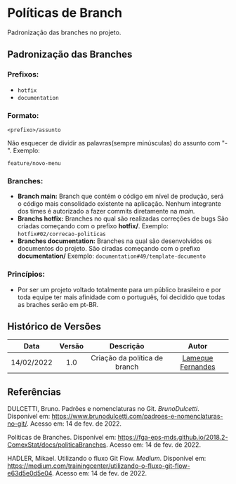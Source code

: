 # Políticas de Branch

Padronização das branches no projeto. 


## Padronização das Branches

### Prefixos:
- ```hotfix```
- ```documentation```

### Formato:
```
<prefixo>/assunto
```

Não esquecer de dividir as palavras(sempre minúsculas) do assunto com "-".
Exemplo: 
```
feature/novo-menu
```

### Branches:

- **Branch main:** Branch que contém o código em nível de produção, será o código mais consolidado existente na aplicação. Nenhum integrante dos times é autorizado a fazer commits diretamente na *main.*
- **Branchs hotfix:** Branches no qual são realizadas correções de bugs São criadas começando com o prefixo **hotfix/**.
Exemplo: ```hotfix#02/correcao-politicas```
- **Branches documentation:** Branches na qual são desenvolvidos os documentos do projeto. São ciradas começando com o prefixo **documentation/**
Exemplo: ```documentation#49/template-documento```

### Princípios:
- Por ser um projeto voltado totalmente para um público brasileiro e por toda equipe ter mais afinidade com o português, foi decidido que todas as braches serão em pt-BR.

## Histórico de Versões


| Data       | Versão | Descrição                                 | Autor             |
| :--------: | :----: | :----------:                              | :---------------: |
| 14/02/2022 |  1.0   | Criação da política de branch             | [Lameque Fernandes](https://github.com/LamequeFernandes)|

## Referências

DULCETTI, Bruno. Padrões e nomenclaturas no Git. *BrunoDulcetti*. Disponível em: <https://www.brunodulcetti.com/padroes-e-nomenclaturas-no-git/>. Acesso em: 14 de fev. de 2022.

Políticas de Branches. Disponível em: <https://fga-eps-mds.github.io/2018.2-ComexStat/docs/politicaBranches>. Acesso em: 14 de fev. de 2022.

HADLER, Mikael. Utilizando o fluxo Git Flow. *Medium*. Disponível em: <https://medium.com/trainingcenter/utilizando-o-fluxo-git-flow-e63d5e0d5e04>. Acesso em: 14 de fev. de 2022.
